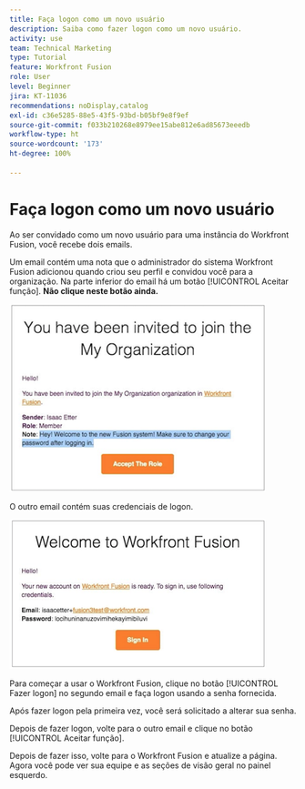 ```yaml
---
title: Faça logon como um novo usuário
description: Saiba como fazer logon como um novo usuário.
activity: use
team: Technical Marketing
type: Tutorial
feature: Workfront Fusion
role: User
level: Beginner
jira: KT-11036
recommendations: noDisplay,catalog
exl-id: c36e5285-88e5-43f5-93bd-b05bf9e8f9ef
source-git-commit: f033b210268e8979ee15abe812e6ad85673eeedb
workflow-type: ht
source-wordcount: '173'
ht-degree: 100%

---
```


# Faça logon como um novo usuário

Ao ser convidado como um novo usuário para uma instância do Workfront Fusion, você recebe dois emails.

Um email contém uma nota que o administrador do sistema Workfront Fusion adicionou quando criou seu perfil e convidou você para a organização. Na parte inferior do email há um botão [!UICONTROL Aceitar função]. **Não clique neste botão ainda.**

![Imagem do convite por email](assets/new-user-1.png)

O outro email contém suas credenciais de logon.

![Imagem do convite por email](assets/new-user-2.png)

Para começar a usar o Workfront Fusion, clique no botão [!UICONTROL Fazer logon] no segundo email e faça logon usando a senha fornecida.

Após fazer logon pela primeira vez, você será solicitado a alterar sua senha.

Depois de fazer logon, volte para o outro email e clique no botão [!UICONTROL Aceitar função].

Depois de fazer isso, volte para o Workfront Fusion e atualize a página. Agora você pode ver sua equipe e as seções de visão geral no painel esquerdo.
